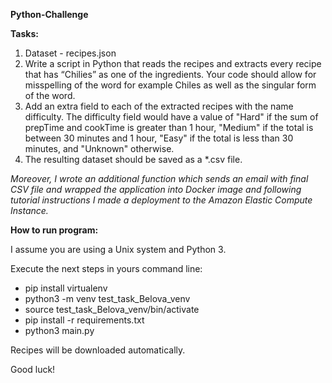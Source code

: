 **Python-Challenge**

**Tasks:**

1. Dataset - recipes.json
2. Write a script in Python that reads the recipes and extracts every recipe that has “Chilies” as one of the ingredients. Your code should allow for misspelling of the word for example Chiles as well as the singular form of the word.
3. Add an extra field to each of the extracted recipes with the name difficulty. The difficulty field would have a value of "Hard" if the sum of prepTime and cookTime is greater than 1 hour, "Medium" if the total is between 30 minutes and 1 hour, "Easy" if the total is less than 30 minutes, and "Unknown" otherwise.
4. The resulting dataset should be saved as a *.csv file.

*Moreover, I wrote an additional function which sends an email with final CSV file and wrapped the application into Docker image and following tutorial instructions I made a deployment to the Amazon Elastic Compute Instance.*

**How to run program:**

I assume you are using a Unix system and Python 3.

Execute the next steps in yours command line:

- pip install virtualenv
- python3 -m venv test_task_Belova_venv
- source test_task_Belova_venv/bin/activate
- pip install -r requirements.txt
- python3 main.py


Recipes will be downloaded automatically.

Good luck!
